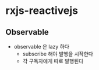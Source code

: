 # rxjs-reactivejs

## Observable

- observable 은 lazy 하다 
    - subscribe 해야 발행을 시작한다 
    - 각 구독자에게 따로 발행된다 
    